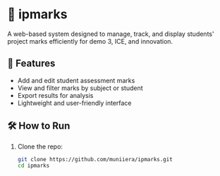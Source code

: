 # 📝 ipmarks

A web-based system designed to manage, track, and display students' project marks efficiently for demo 3, ICE,  and innovation.

## 🚀 Features

- Add and edit student assessment marks
- View and filter marks by subject or student
- Export results for analysis
- Lightweight and user-friendly interface

## 🛠️ How to Run

1. Clone the repo:
   ```bash
   git clone https://github.com/muniiera/ipmarks.git
   cd ipmarks
